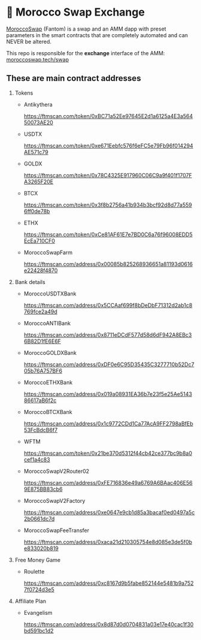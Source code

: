 # 🥞 Morocco Swap Exchange

[MoroccoSwap](https://moroccoswap.tech/) (Fantom) is a swap and an AMM dapp with preset parameters in the smart contracts that are completely automated and can NEVER be altered.


This repo is responsible for the **exchange** interface of the AMM: [moroccoswap.tech/swap](https://moroccoswap.tech/swap)

## These are main contract addresses
1. Tokens
    - Antikythera

       https://ftmscan.com/token/0xBC71a52Ee97645E2d1a6125a4E3a56450073AE20

    - USDTX

       https://ftmscan.com/token/0xe671Eebfc576f6eFC5e79Fb96f014294AE571c79

    - GOLDX

       https://ftmscan.com/token/0x78C4325E917960C06C9a9f401f1707FA3265F20E

    - BTCX

       https://ftmscan.com/token/0x3f8b2756a41b934b3bcf92d8d77a5596ff0de78b

    - ETHX

       https://ftmscan.com/token/0xCe81AF61E7e7BD0C6a76f96008EDD5EcEa710CF0

    - MoroccoSwapFarm

       https://ftmscan.com/address/0x00085b825268936651a81193d0616e22428f4870

2. Bank details

    - MoroccoUSDTXBank

       https://ftmscan.com/address/0x5CCAaf699f8bDeDbF71312d2ab1c8769fce2a49d

    - MoroccoANTIBank

       https://ftmscan.com/address/0x8711eDCdF577d58d6dF942A8EBc36B82D1fE6E6F

    - MoroccoGOLDXBank

       https://ftmscan.com/address/0xDF0e6C95D35435C3277710b52Dc705b76A757BF6

    - MoroccoETHXBank

       https://ftmscan.com/address/0x019a08931EA36b7e23f5e25Ae514386617aB6f2c

    - MoroccoBTCXBank

       https://ftmscan.com/address/0x1c9772CDd1Ca77AcA9FF2798aBfEb53FcBdcB6f7

    - WFTM

       https://ftmscan.com/token/0x21be370d5312f44cb42ce377bc9b8a0cef1a4c83

    - MoroccoSwapV2Router02

       https://ftmscan.com/address/0xFE716836e49a6769A6BAac406E569E875BB83cb6

    - MoroccoSwapV2Factory

       https://ftmscan.com/address/0xe0647e9cb1d85a3bacaf0ed0497a5c2b0661dc7d

    - MoroccoSwapFeeTransfer

       https://ftmscan.com/address/0xaca21d210305754e8d085e3de5f0be833020b819

3. Free Money Game

    - Roulette

       https://ftmscan.com/address/0xc8167d9b5fabe852144e5481b9a7527f0724d3e5

4. Affiliate Plan

    - Evangelism

       https://ftmscan.com/address/0x8d87d0d0704831a03e17e40cac1f30bd591bc1d2
